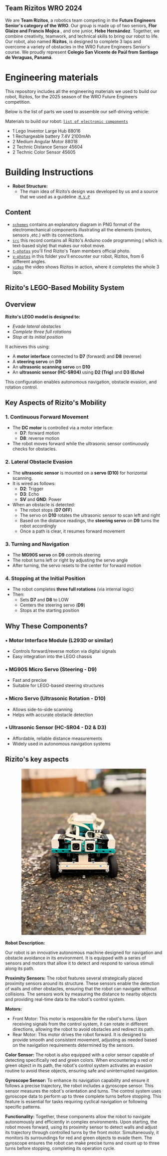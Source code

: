 ## Team Rizitos WRO 2024

We are **Team Rizitos**, a robotics team competing in the **Future Engineers Senior's category of the WRO**. Our group is made up of two seniors, **Flor Glaize and Francis Mojica** , and one junior, **Hebe Hernández**. Together, we combine creativity, teamwork, and technical skills to bring our robot to life.
Our robot, also named **Rizitos**, is designed to complete 3 laps and overcome a variety of obstacles in the WRO Future Engineers Senior's course. We proudly represent **Colegio San Vicente de Paúl from Santiago de Veraguas, Panamá**.



Engineering materials
====

This repository includes all the engineering materials we used to build our robot, Rizitos, for the 2025 season of the WRO Future Engineers competition.

Below is the list of parts we used to assemble our self-driving vehicle:

Materials to build our robot: [`list of electronic components`](https://github.com/csvprobotica/RoboGenius/blob/main/schemes/Listado%20de%20Componentes_2.png)
* 1 Lego Inventor Large Hub 88016
* 1 Rechargeable battery 7.4V 2100mAh
* 2 Medium Angular Motor 88018
* 2 Technic Distance Sensor 45604
* 2 Technic Color Sensor 45605


Building Instructions
====
* **Robot Structure:**
  - The main idea of  Rizito’s design was developed by us and a source that  we used as a guideline .[`M.V.P`](https://osoyoo.com/manual/sportcarkit.pdf)


## Content
* [`schemes`](https://github.com/csvprobotica/RoboGenius/tree/main/schemes) contains an explanatory  diagram in PNG format of the electromechanical components illustrating all the elements (motors, sensors ,etc.) with its connections.
* [`src`](https://github.com/csvprobotica/RoboGenius/tree/main/src) this record contains all Rizito's Arduino code programming ( which is text-based style) that makes our robot move.
* [`t-photos`](https://github.com/csvprobotica/RoboGenius/tree/main/t-photos) you'll find Rizito's Team members  official photo.
* [`v-photos`](https://github.com/csvprobotica/RoboGenius/tree/main/v-photos) in this folder you'll encounter our robot, Rizitos, from 6 different angles.
* [`video`](https://github.com/csvprobotica/RoboGenius/tree/main/video)  the video shows Rizitos in action, where it completes the whole 3 laps.

## Rizito's LEGO-Based Mobility System

## Overview

**Rizito's LEGO model is designed to:**
- *Evade lateral obstacles*  
- *Complete three full rotations*  
- *Stop at its initial position*

It achieves this using:
- A **motor interface** connected to **D7** (forward) and **D8** (reverse)  
- A **steering servo** on **D9**  
- An **ultrasonic scanning servo** on **D10**  
- An **ultrasonic sensor (HC-SR04)** using **D2 (Trig)** and **D3 (Echo)**  

This configuration enables autonomous navigation, obstacle evasion, and rotation control.


##  Key Aspects of Rizito's Mobility

### 1. Continuous Forward Movement
- The **DC motor** is controlled via a motor interface:
  - **D7**: forward motion  
  - **D8**: reverse motion
- The robot moves forward while the ultrasonic sensor continuously checks for obstacles.

### 2. Lateral Obstacle Evasion
- The **ultrasonic sensor** is mounted on a **servo (D10)** for horizontal scanning.
- It is wired as follows:
  - **D2**: Trigger  
  - **D3**: Echo  
  - **SV** and **GND**: Power
- When an obstacle is detected:
  - The robot stops (**D7 OFF**)
  - The servo on **D10** rotates the ultrasonic sensor to scan left and right
  - Based on the distance readings, the **steering servo** on **D9** turns the robot accordingly
  - Once a path is clear, it resumes forward movement

### 3. Turning and Navigation
- The **MG90S servo** on **D9** controls steering
- The robot turns left or right by adjusting the servo angle
- After turning, the servo resets to the center for forward motion

### 4. Stopping at the Initial Position
- The robot completes **three full rotations** (via internal logic)
- Then:
  - Sets **D7** and **D8** to LOW  
  - Centers the steering servo (**D9**)  
  - Stops at the starting position


##  Why These Components?

### • Motor Interface Module (L293D or similar)
- Controls forward/reverse motion via digital signals  
- Easy integration into the LEGO chassis  

### • MG90S Micro Servo (Steering - D9)
- Fast and precise  
- Suitable for LEGO-based steering structures  

### • Micro Servo (Ultrasonic Rotation - D10)
- Allows side-to-side scanning  
- Helps with accurate obstacle detection

### • Ultrasonic Sensor (HC-SR04 - D2 & D3)
- Affordable, reliable distance measurements  
- Widely used in autonomous navigation systems  



## Rizito's key aspects


<div style="text-align: center;">
  <img src="https://github.com/csvprobotica/RG2024/blob/main/v-photos/v3/WhatsApp%20Image%202025-07-03%20at%2007.39.59%20(1).jpeg" alt="Texto alternativo" width="400"/>
</div>

**Robot Description:**

Our robot is an innovative autonomous machine designed for navigation and obstacle avoidance in its environment. It is equipped with a series of sensors and motors that allow it to detect and respond to various stimuli along its path.

**Proximity Sensors:**
The robot features several strategically placed proximity sensors around its structure. These sensors enable the detection of walls and other obstacles, ensuring that the robot can navigate without collisions. The sensors work by measuring the distance to nearby objects and providing real-time data to the robot's control system.

**Motors:**
* Front Motor: This motor is responsible for the robot's turns. Upon receiving signals from the control system, it can rotate in different directions, allowing the robot to avoid obstacles and redirect its path.
* Rear Motor: This motor drives the robot forward. It is designed to provide smooth and consistent movement, adjusting as needed based on the navigation requirements determined by the sensors.

**Color Sensor:**
The robot is also equipped with a color sensor capable of detecting specifically red and green colors. When encountering a red or green object in its path, the robot's control system activates an evasion routine to avoid these objects, ensuring safe and uninterrupted navigation.

**Gyroscope Sensor:**
To enhance its navigation capability and ensure it follows a precise trajectory, the robot includes a gyroscope sensor. This sensor measures the robot's orientation and turns. The control system uses gyroscope data to perform up to three complete turns before stopping. This feature is essential for tasks requiring cyclical navigation or following specific patterns.

**Functionality:**
Together, these components allow the robot to navigate autonomously and efficiently in complex environments. Upon starting, the robot moves forward, using its proximity sensor to detect walls and adjust its trajectory through controlled turns by the front motor. Simultaneously, it monitors its surroundings for red and green objects to evade them. The gyroscope ensures the robot can make precise turns and count up to three turns before stopping, completing its operation cycle.



